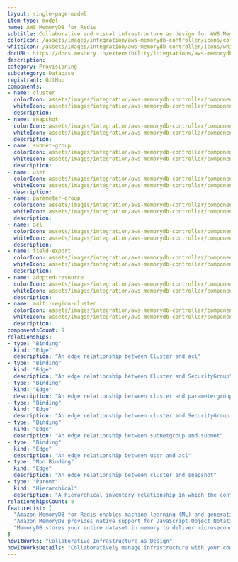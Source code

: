 ```yaml
---
layout: single-page-model
item-type: model
name: AWS MemoryDB for Redis
subtitle: Collaborative and visual infrastructure as design for AWS MemoryDB for Redis
colorIcon: /assets/images/integration/aws-memorydb-controller/icons/color/aws-memorydb-controller-color.svg
whiteIcon: /assets/images/integration/aws-memorydb-controller/icons/white/aws-memorydb-controller-white.svg
docURL: https://docs.meshery.io/extensibility/integrations/aws-memorydb-controller
description: 
category: Provisioning
subcategory: Database
registrant: GitHub
components: 
- name: cluster
  colorIcon: assets/images/integration/aws-memorydb-controller/components/cluster/icons/color/cluster-color.svg
  whiteIcon: assets/images/integration/aws-memorydb-controller/components/cluster/icons/white/cluster-white.svg
  description: 
- name: snapshot
  colorIcon: assets/images/integration/aws-memorydb-controller/components/snapshot/icons/color/snapshot-color.svg
  whiteIcon: assets/images/integration/aws-memorydb-controller/components/snapshot/icons/white/snapshot-white.svg
  description: 
- name: subnet-group
  colorIcon: assets/images/integration/aws-memorydb-controller/components/subnet-group/icons/color/subnet-group-color.svg
  whiteIcon: assets/images/integration/aws-memorydb-controller/components/subnet-group/icons/white/subnet-group-white.svg
  description: 
- name: user
  colorIcon: assets/images/integration/aws-memorydb-controller/components/user/icons/color/user-color.svg
  whiteIcon: assets/images/integration/aws-memorydb-controller/components/user/icons/white/user-white.svg
  description: 
- name: parameter-group
  colorIcon: assets/images/integration/aws-memorydb-controller/components/parameter-group/icons/color/parameter-group-color.svg
  whiteIcon: assets/images/integration/aws-memorydb-controller/components/parameter-group/icons/white/parameter-group-white.svg
  description: 
- name: acl
  colorIcon: assets/images/integration/aws-memorydb-controller/components/acl/icons/color/acl-color.svg
  whiteIcon: assets/images/integration/aws-memorydb-controller/components/acl/icons/white/acl-white.svg
  description: 
- name: field-export
  colorIcon: assets/images/integration/aws-memorydb-controller/components/field-export/icons/color/field-export-color.svg
  whiteIcon: assets/images/integration/aws-memorydb-controller/components/field-export/icons/white/field-export-white.svg
  description: 
- name: adopted-resource
  colorIcon: assets/images/integration/aws-memorydb-controller/components/adopted-resource/icons/color/adopted-resource-color.svg
  whiteIcon: assets/images/integration/aws-memorydb-controller/components/adopted-resource/icons/white/adopted-resource-white.svg
  description: 
- name: multi-region-cluster
  colorIcon: assets/images/integration/aws-memorydb-controller/components/multi-region-cluster/icons/color/multi-region-cluster-color.svg
  whiteIcon: assets/images/integration/aws-memorydb-controller/components/multi-region-cluster/icons/white/multi-region-cluster-white.svg
  description: 
componentsCount: 9
relationships: 
- type: "Binding"
  kind: "Edge"
  description: "An edge relationship between Cluster and acl"
- type: "Binding"
  kind: "Edge"
  description: "An edge relationship between Cluster and SecurityGroup"
- type: "Binding"
  kind: "Edge"
  description: "An edge relationship between cluster and parametergroup "
- type: "Binding"
  kind: "Edge"
  description: "An edge relationship between cluster and SecurityGroup "
- type: "Binding"
  kind: "Edge"
  description: "An edge relationship between subnetgroup and subnet"
- type: "Binding"
  kind: "Edge"
  description: "An edge relationship between user and acl"
- type: "Non Binding"
  kind: "Edge"
  description: "An edge relationship between cluster and snapshot"
- type: "Parent"
  kind: "Hierarchical"
  description: "A hierarchical inventory relationship in which the configuration of (parent component) is patched with the configuration of (child component). "
relationshipsCount: 8
featureList: [
  "Amazon MemoryDB for Redis enables machine learning (ML) and generative artificial intelligence (AI) models to work with data stored in Amazon MemoryDB in real-time and without moving your data.",
  "Amazon MemoryDB provides native support for JavaScript Object Notation (JSON) documents in addition to the data structures included in open source Redis, at no additional cost.",
  "MemoryDB stores your entire dataset in memory to deliver microsecond read latency, single-digit millisecond write latency, and high throughput. It can handle more than 13 trillion requests per day and support peaks of 160 million requests per second."
]
howItWorks: "Collaborative Infrastructure as Design"
howItWorksDetails: "Collaboratively manage infrastructure with your coworkers synchronously sharing the same designs."
---
```

